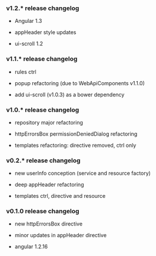 ### v1.2.* release changelog

* Angular 1.3

* appHeader style updates

* ui-scroll 1.2


### v1.1.* release changelog

* rules ctrl

* popup refactoring (due to WebApiComponents v1.1.0)

* add ui-scroll (v1.0.3) as a bower dependency


### v1.0.* release changelog

* repository major refactoring

* httpErrorsBox permissionDeniedDialog refactoring

* templates refactoring: directive removed, ctrl only


### v0.2.* release changelog

* new userInfo conception (service and resource factory)

* deep appHeader refactoring

* templates ctrl, directive and resource


### v0.1.0 release changelog

* new httpErrorsBox directive

* minor updates in appHeader directive

* angular 1.2.16